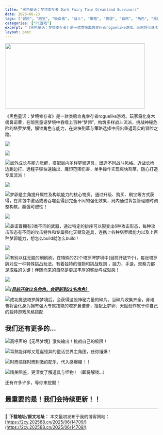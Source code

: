 ```yaml
---
title: "黑色童话：梦境幸存者 Dark Fairy Tale Dreamland Survivors"
date: 2025-06-23
tags: ["冒险", "刷宝", "吸血鬼", "战斗", "策略", "管理", "自然", "角色", "黑色"]
categories: ["PC游戏"]
excerpt: "《黑色童话：梦境幸存者》是一款类吸血鬼幸存者roguelike游戏。玩家将化身木偶鼻诺曹，在暗黑童话梦境中吞噬上百种“梦卵”，构筑多样战斗流派，挑战神秘危险的塔罗梦境，解锁角色与能力，在爽快割草与策略选择中闯出重返现实的冒险之路。 局外成长与能力觉醒，搭配局内多样梦卵道具，塑造不同战斗风格。近战长枪&hellip;"
layout: post
---
```


<img class="aligncenter size-full wp-image-14710" src="https://2cy.202588.cn/wp-content/uploads/2025/06/2025062313300815.jpg" alt="" width="460" height="215" />
<p class="bb_paragraph">《黑色童话：梦境幸存者》是一款类吸血鬼幸存者roguelike游戏。玩家将化身木偶鼻诺曹，在暗黑童话梦境中吞噬上百种“梦卵”，构筑多样战斗流派，挑战神秘危险的塔罗梦境，解锁角色与能力，在爽快割草与策略选择中闯出重返现实的冒险之路。</p>
<p class="bb_paragraph"><img class="bb_img" src="https://shared.fastly.steamstatic.com/store_item_assets/steam/apps/3288300/extras/玩法与特色.png?t=1750412857" /></p>

<div class="bb_wide_img_ctn"><img class="bb_img" src="https://shared.fastly.steamstatic.com/store_item_assets/steam/apps/3288300/extras/压缩单手割草zhongGIF.gif?t=1750412857" /></div>
<p class="bb_paragraph"><img class="bb_img" src="https://shared.fastly.steamstatic.com/store_item_assets/steam/apps/3288300/extras/红.png?t=1750412857" />局外成长与能力觉醒，搭配局内多样梦卵道具，塑造不同战斗风格。近战长枪边跑边打、远程子弹快速输出、魔印范围伤害，单手操作实现爽快割草，随心打造专属流派！</p>

<div class="bb_wide_img_ctn"><img class="bb_img" src="https://shared.fastly.steamstatic.com/store_item_assets/steam/apps/3288300/extras/背包_中文3.gif?t=1750412857" /></div>
<p class="bb_paragraph"><img class="bb_img" src="https://shared.fastly.steamstatic.com/store_item_assets/steam/apps/3288300/extras/红.png?t=1750412857" />梦卵是主角提升属性及构筑能力的核心物资，通过升级、购买、刷宝等方式获得，在背包中激活或者吞噬会得到完全不同的强化效果，局内通过背包管理随时调整构筑，超强可塑性！</p>

<div class="bb_wide_img_ctn"><img class="bb_img" src="https://shared.fastly.steamstatic.com/store_item_assets/steam/apps/3288300/extras/压缩武器协同中文.gif?t=1750412857" /></div>
<p class="bb_paragraph"><img class="bb_img" src="https://shared.fastly.steamstatic.com/store_item_assets/steam/apps/3288300/extras/红.png?t=1750412857" />鼻诺曹拥有3类不同的武器，通过特定的排序可以裂变出6种攻击形态，每种攻击形态有不同的攻击特性和专属强化天赋及道具，连携上各种塔罗牌能力以及上百种梦卵能力，想怎么build就怎么build！</p>

<div class="bb_wide_img_ctn"><img class="bb_img" src="https://shared.fastly.steamstatic.com/store_item_assets/steam/apps/3288300/extras/塔罗牌中文.gif?t=1750412857" /></div>
<p class="bb_paragraph"><img class="bb_img" src="https://shared.fastly.steamstatic.com/store_item_assets/steam/apps/3288300/extras/红.png?t=1750412857" />有别以往无脑的刷刷刷，在特殊的22个塔罗牌梦境中(目前开放11个)，每张塔罗牌对应一种特殊挑战玩法，有着独特的怪物和挑战规则 ，脑力，手速，观察力都是取胜的关键！伴随而来的自然是更加丰厚的奖励与成就感！</p>
<p class="bb_paragraph"><img class="bb_img" src="https://shared.fastly.steamstatic.com/store_item_assets/steam/apps/3288300/extras/_独特关卡_梦境挑战_拷贝_4.png?t=1750412857" /></p>
<p class="bb_paragraph"><img class="bb_img" src="https://shared.fastly.steamstatic.com/store_item_assets/steam/apps/3288300/extras/红.png?t=1750412857" /><u><i><strong>(目前开放12名角色，会更新到23名角色）</strong></i></u></p>
<p class="bb_paragraph"><img class="bb_img" src="https://shared.fastly.steamstatic.com/store_item_assets/steam/apps/3288300/extras/红.png?t=1750412857" />成功挑战塔罗牌梦境后，会获得这股神秘力量的碎片。当碎片收集齐全，鼻诺曹将会化身为拥有强大专属技能的塔罗鼻诺曹，搭配上梦卵、天赋创作属于你自己的独特游戏风格搭配</p>

<h2 class="bb_tag">我们还有更多的…</h2>
<p class="bb_paragraph"><img class="bb_img" src="https://shared.fastly.steamstatic.com/store_item_assets/steam/apps/3288300/extras/黄.png?t=1750412857" />高呼声的【无尽梦境】激爽输出！挑战自己的极限！</p>
<p class="bb_paragraph"><img class="bb_img" src="https://shared.fastly.steamstatic.com/store_item_assets/steam/apps/3288300/extras/黄.png?t=1750412857" />耳熟能详却又荒诞怪异的童话世界主角团，任你锤爆！</p>
<p class="bb_paragraph"><img class="bb_img" src="https://shared.fastly.steamstatic.com/store_item_assets/steam/apps/3288300/extras/黄.png?t=1750412857" />时而搞怪时而刺激的配乐，代入感爆棚！！</p>
<p class="bb_paragraph"><img class="bb_img" src="https://shared.fastly.steamstatic.com/store_item_assets/steam/apps/3288300/extras/黄.png?t=1750412857" />精美图鉴，更深度了解道具与怪物！（即将解锁…）</p>
<p class="bb_paragraph">还有许多许多，等你来挖掘！</p>

<h2 class="bb_tag">最重要的是！我们会持续更新！！</h2>

---
📖 **下载地址/原文地址：** 本文最初发布于我的博客网站：[https://2cy.202588.cn/2025/06/14709/](https://2cy.202588.cn/2025/06/14709/)
